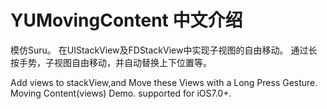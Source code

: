 # YUMovingContent 中文介绍

模仿Suru。
在UIStackView及FDStackView中实现子视图的自由移动。
通过长按手势，子视图自由移动，并自动替换上下位置等。

Add views to stackView,and Move these Views with a Long Press Gesture.
Moving Content(views) Demo.
supported for iOS7.0+.

